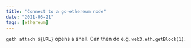 ```yaml
---
title: "Connect to a go-ethereum node"
date: "2021-05-21"
tags: [ethereum]
---
```


`geth attach ${URL}` opens a shell. Can then do e.g. `web3.eth.getBlock(1)`.

